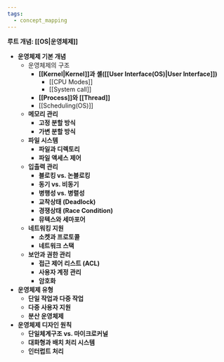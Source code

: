 ```yaml
---
tags:
  - concept_mapping
---
```

**루트 개념: [[OS|운영체제]]**

- **운영체제 기본 개념**
	- 운영체제의 구조
	    - **[[Kernel|Kernel]]과 셸([[User Interface(OS)|User Interface]])**
		    - [[CPU Modes]]
		    - [[System call]]
	    - **[[Process]]와 [[Thread]]**
        - [[Scheduling(OS)]]
    - **메모리 관리**
        - **고정 분할 방식**
        - **가변 분할 방식**
    - **파일 시스템**
        - **파일과 디렉토리**
        - **파일 액세스 제어**
    - **입출력 관리**
        - **블로킹 vs. 논블로킹**
        - **동기 vs. 비동기**
        - **병행성 vs. 병렬성**
        - **교착상태 (Deadlock)**
        - **경쟁상태 (Race Condition)**
        - **뮤텍스와 세마포어**
    - **네트워킹 지원**
        - **소켓과 프로토콜**
        - **네트워크 스택**
    - **보안과 권한 관리**
        - **접근 제어 리스트 (ACL)**
        - **사용자 계정 관리**
        - **암호화**
- **운영체제 유형**
    - **단일 작업과 다중 작업**
    - **다중 사용자 지원**
    - **분산 운영체제**
- **운영체제 디자인 원칙**
    - **단일체계구조 vs. 마이크로커널**
    - **대화형과 배치 처리 시스템**
    - **인터럽트 처리**